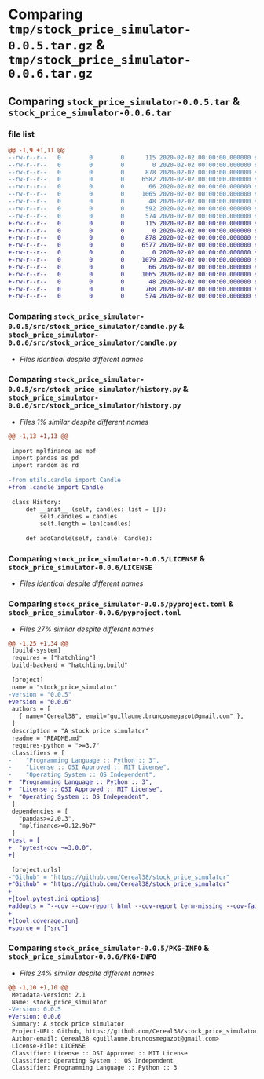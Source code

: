 # Comparing `tmp/stock_price_simulator-0.0.5.tar.gz` & `tmp/stock_price_simulator-0.0.6.tar.gz`

## Comparing `stock_price_simulator-0.0.5.tar` & `stock_price_simulator-0.0.6.tar`

### file list

```diff
@@ -1,9 +1,11 @@
--rw-r--r--   0        0        0      115 2020-02-02 00:00:00.000000 stock_price_simulator-0.0.5/.vscode/settings.json
--rw-r--r--   0        0        0        0 2020-02-02 00:00:00.000000 stock_price_simulator-0.0.5/src/stock_price_simulator/__init__.py
--rw-r--r--   0        0        0      878 2020-02-02 00:00:00.000000 stock_price_simulator-0.0.5/src/stock_price_simulator/candle.py
--rw-r--r--   0        0        0     6582 2020-02-02 00:00:00.000000 stock_price_simulator-0.0.5/src/stock_price_simulator/history.py
--rw-r--r--   0        0        0       66 2020-02-02 00:00:00.000000 stock_price_simulator-0.0.5/.gitignore
--rw-r--r--   0        0        0     1065 2020-02-02 00:00:00.000000 stock_price_simulator-0.0.5/LICENSE
--rw-r--r--   0        0        0       48 2020-02-02 00:00:00.000000 stock_price_simulator-0.0.5/README.md
--rw-r--r--   0        0        0      592 2020-02-02 00:00:00.000000 stock_price_simulator-0.0.5/pyproject.toml
--rw-r--r--   0        0        0      574 2020-02-02 00:00:00.000000 stock_price_simulator-0.0.5/PKG-INFO
+-rw-r--r--   0        0        0      115 2020-02-02 00:00:00.000000 stock_price_simulator-0.0.6/.vscode/settings.json
+-rw-r--r--   0        0        0        0 2020-02-02 00:00:00.000000 stock_price_simulator-0.0.6/src/stock_price_simulator/__init__.py
+-rw-r--r--   0        0        0      878 2020-02-02 00:00:00.000000 stock_price_simulator-0.0.6/src/stock_price_simulator/candle.py
+-rw-r--r--   0        0        0     6577 2020-02-02 00:00:00.000000 stock_price_simulator-0.0.6/src/stock_price_simulator/history.py
+-rw-r--r--   0        0        0        0 2020-02-02 00:00:00.000000 stock_price_simulator-0.0.6/tests/stock_price_simulator/__init__.py
+-rw-r--r--   0        0        0     1079 2020-02-02 00:00:00.000000 stock_price_simulator-0.0.6/tests/stock_price_simulator/candle.py
+-rw-r--r--   0        0        0       66 2020-02-02 00:00:00.000000 stock_price_simulator-0.0.6/.gitignore
+-rw-r--r--   0        0        0     1065 2020-02-02 00:00:00.000000 stock_price_simulator-0.0.6/LICENSE
+-rw-r--r--   0        0        0       48 2020-02-02 00:00:00.000000 stock_price_simulator-0.0.6/README.md
+-rw-r--r--   0        0        0      768 2020-02-02 00:00:00.000000 stock_price_simulator-0.0.6/pyproject.toml
+-rw-r--r--   0        0        0      574 2020-02-02 00:00:00.000000 stock_price_simulator-0.0.6/PKG-INFO
```

### Comparing `stock_price_simulator-0.0.5/src/stock_price_simulator/candle.py` & `stock_price_simulator-0.0.6/src/stock_price_simulator/candle.py`

 * *Files identical despite different names*

### Comparing `stock_price_simulator-0.0.5/src/stock_price_simulator/history.py` & `stock_price_simulator-0.0.6/src/stock_price_simulator/history.py`

 * *Files 1% similar despite different names*

```diff
@@ -1,13 +1,13 @@
 
 import mplfinance as mpf
 import pandas as pd
 import random as rd
 
-from utils.candle import Candle
+from .candle import Candle
 
 class History:
     def __init__ (self, candles: list = []):
         self.candles = candles
         self.length = len(candles)
 
     def addCandle(self, candle: Candle):
```

### Comparing `stock_price_simulator-0.0.5/LICENSE` & `stock_price_simulator-0.0.6/LICENSE`

 * *Files identical despite different names*

### Comparing `stock_price_simulator-0.0.5/pyproject.toml` & `stock_price_simulator-0.0.6/pyproject.toml`

 * *Files 27% similar despite different names*

```diff
@@ -1,25 +1,34 @@
 [build-system]
 requires = ["hatchling"]
 build-backend = "hatchling.build"
 
 [project]
 name = "stock_price_simulator"
-version = "0.0.5"
+version = "0.0.6"
 authors = [
   { name="Cereal38", email="guillaume.bruncosmegazot@gmail.com" },
 ]
 description = "A stock price simulator"
 readme = "README.md"
 requires-python = ">=3.7"
 classifiers = [
-    "Programming Language :: Python :: 3",
-    "License :: OSI Approved :: MIT License",
-    "Operating System :: OS Independent",
+  "Programming Language :: Python :: 3",
+  "License :: OSI Approved :: MIT License",
+  "Operating System :: OS Independent",
 ]
 dependencies = [
   "pandas>=2.0.3",
   "mplfinance>=0.12.9b7"
 ]
+test = [
+  "pytest-cov ~=3.0.0",
+]
 
 [project.urls]
-"Github" = "https://github.com/Cereal38/stock_price_simulator"
+"Github" = "https://github.com/Cereal38/stock_price_simulator"
+
+[tool.pytest.ini_options]
+addopts = "--cov --cov-report html --cov-report term-missing --cov-fail-under 95"
+
+[tool.coverage.run]
+source = ["src"]
```

### Comparing `stock_price_simulator-0.0.5/PKG-INFO` & `stock_price_simulator-0.0.6/PKG-INFO`

 * *Files 24% similar despite different names*

```diff
@@ -1,10 +1,10 @@
 Metadata-Version: 2.1
 Name: stock_price_simulator
-Version: 0.0.5
+Version: 0.0.6
 Summary: A stock price simulator
 Project-URL: Github, https://github.com/Cereal38/stock_price_simulator
 Author-email: Cereal38 <guillaume.bruncosmegazot@gmail.com>
 License-File: LICENSE
 Classifier: License :: OSI Approved :: MIT License
 Classifier: Operating System :: OS Independent
 Classifier: Programming Language :: Python :: 3
```

